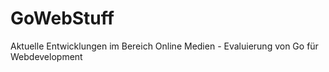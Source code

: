 # GoWebStuff
Aktuelle Entwicklungen im Bereich Online Medien - Evaluierung von Go für Webdevelopment

